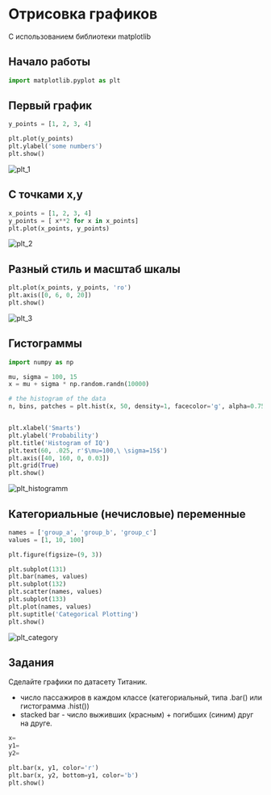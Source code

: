 # Отрисовка графиков

С использованием библиотеки matplotlib

## Начало работы

```python
import matplotlib.pyplot as plt
```

## Первый график 

```python
y_points = [1, 2, 3, 4]

plt.plot(y_points)
plt.ylabel('some numbers')
plt.show()
```

![plt_1](../img/plt_1.jpg)

## С точками x,y

```python
x_points = [1, 2, 3, 4]
y_points = [ x**2 for x in x_points]
plt.plot(x_points, y_points)
```

![plt_2](../img/plt_2.jpg)

## Разный стиль и масштаб шкалы

```python
plt.plot(x_points, y_points, 'ro')
plt.axis([0, 6, 0, 20])
plt.show()
```

![plt_3](../img/plt_3.jpg)

## Гистограммы

```python
import numpy as np

mu, sigma = 100, 15
x = mu + sigma * np.random.randn(10000)

# the histogram of the data
n, bins, patches = plt.hist(x, 50, density=1, facecolor='g', alpha=0.75)


plt.xlabel('Smarts')
plt.ylabel('Probability')
plt.title('Histogram of IQ')
plt.text(60, .025, r'$\mu=100,\ \sigma=15$')
plt.axis([40, 160, 0, 0.03])
plt.grid(True)
plt.show()
```

![plt_histogramm](../img/plt_histogramm.jpg)

## Категориальные (нечисловые) переменные

```python
names = ['group_a', 'group_b', 'group_c']
values = [1, 10, 100]

plt.figure(figsize=(9, 3))

plt.subplot(131)
plt.bar(names, values)
plt.subplot(132)
plt.scatter(names, values)
plt.subplot(133)
plt.plot(names, values)
plt.suptitle('Categorical Plotting')
plt.show()
```

![plt_category](../img/plt_category.jpg)


## Задания

Сделайте графики по датасету Титаник.

* число пассажиров в каждом классе (категориальный, типа .bar() или гистограмма .hist())
* stacked bar - число выживших (красным) + погибших (синим) друг на друге.

```python
x=
y1=
y2=

plt.bar(x, y1, color='r')
plt.bar(x, y2, bottom=y1, color='b')
plt.show()
```




